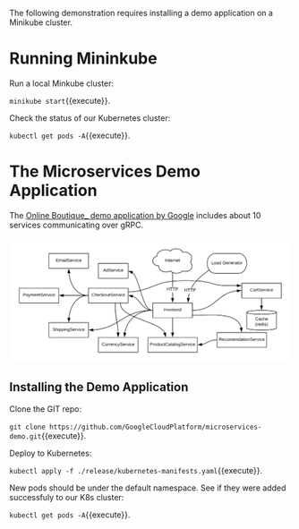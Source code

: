 The following demonstration requires installing a demo application on a Minikube cluster. 
# Running Mininkube
Run a local Minkube cluster:

`minikube start`{{execute}}.

Check the status of our Kubernetes cluster: 

`kubectl get pods -A`{{execute}}.

# The Microservices Demo Application
The [Online Boutique_ demo application by Google](https://github.com/GoogleCloudPlatform/microservices-demo) includes about 10 services communicating over gRPC.

![app-architecture](./assets/architecture-diagram.png)

## Installing the Demo Application

Clone the GIT repo: 

`git clone https://github.com/GoogleCloudPlatform/microservices-demo.git`{{execute}}.

Deploy to Kubernetes: 

`kubectl apply -f ./release/kubernetes-manifests.yaml`{{execute}}.

New pods should be under the default namespace. See if they were added successfuly to our K8s cluster: 

`kubectl get pods -A`{{execute}}.
